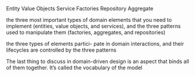 Entity
Value Objects
Service
Factories
Repository
Aggregate

the three most important types of domain elements that you need to implement (entities, value objects, and services), 
and the three patterns used to manipulate them (factories, aggregates, and repositories)

the three types of elements partici- pate in domain interactions, 
and their lifecycles are controlled by the three patterns

The last thing to discuss in domain-driven design is an aspect that binds all of them together. It’s called the vocabulary of the model
